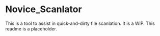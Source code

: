 # Novice_Scanlator
This is a tool to assist in quick-and-dirty file scanlation. It is a WIP.
This readme is a placeholder.
